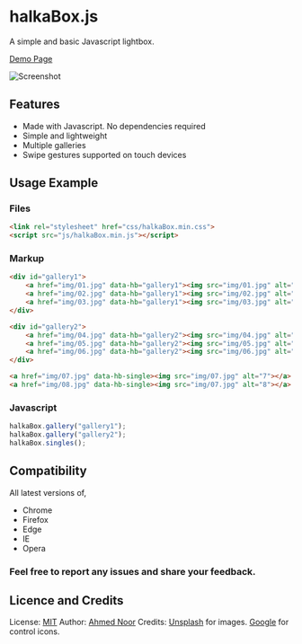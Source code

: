 # halkaBox.js
A simple and basic Javascript lightbox.

[Demo Page](https://ahmednooor.github.io/halkaBox.js)

![Screenshot](https://github.com/ahmednooor/halkaBox.js/blob/master/demo/screenshot.jpg)

## Features
* Made with Javascript. No dependencies required
* Simple and lightweight
* Multiple galleries
* Swipe gestures supported on touch devices

## Usage Example

### Files
```html
<link rel="stylesheet" href="css/halkaBox.min.css">
<script src="js/halkaBox.min.js"></script>
```

### Markup
```html
<div id="gallery1">
    <a href="img/01.jpg" data-hb="gallery1"><img src="img/01.jpg" alt="1"></a>
    <a href="img/02.jpg" data-hb="gallery1"><img src="img/02.jpg" alt="2"></a>
    <a href="img/03.jpg" data-hb="gallery1"><img src="img/03.jpg" alt="3"></a>
</div>

<div id="gallery2">
    <a href="img/04.jpg" data-hb="gallery2"><img src="img/04.jpg" alt="4"></a>
    <a href="img/05.jpg" data-hb="gallery2"><img src="img/05.jpg" alt="5"></a>
    <a href="img/06.jpg" data-hb="gallery2"><img src="img/06.jpg" alt="6"></a>
</div>

<a href="img/07.jpg" data-hb-single><img src="img/07.jpg" alt="7"></a>
<a href="img/08.jpg" data-hb-single><img src="img/07.jpg" alt="8"></a>
```

### Javascript
```javascript
halkaBox.gallery("gallery1");
halkaBox.gallery("gallery2");
halkaBox.singles();
```

## Compatibility
All latest versions of,
* Chrome
* Firefox
* Edge
* IE
* Opera

### Feel free to report any issues and share your feedback.

## Licence and Credits

License: [MIT](https://opensource.org/licenses/MIT)
Author:  [Ahmed Noor](https://github.com/ahmednooor)
Credits: [Unsplash](https://https://unsplash.com/) for images. [Google](https://www.google.com) for control icons.